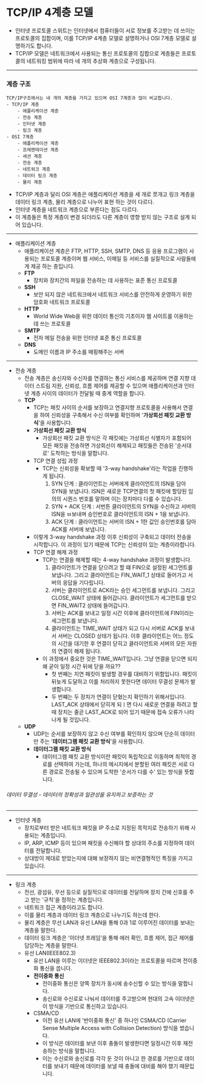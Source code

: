 TCP/IP 4계층 모델
=
- 인터넷 프로토콜 스위트는 인터넷에서 컴퓨터들이 서로 정보를 주고받는 데 쓰이는 프로토콜의 집합이며, 이를 TCP/IP 4계층 모델로 설명하거나 OSI 7계층 모델로 설명하기도 합니다.
- TCP/IP 모델은 네트워크에서 사용되는 통신 프로토콜의 집합으로 계층들은 프로토콜의 네트워킹 범위에 따라 네 개의 추상화 계층으로 구성됩니다.
***
### 계층 구조
    TCP/IP구조에서는 네 개의 계층을 가지고 있으며 OSI 7계층과 많이 비교합니다.
    - TCP/IP 계층
        - 애플리케이션 계층
        - 전송 계층
        - 인터넷 계층
        - 링크 계층
    - OSI 7계층
        - 애플리케이션 계층
        - 프레젠테이션 계층
        - 세션 계층
        - 전송 계층
        - 네트워크 계층
        - 데이터 링크 계층
        - 물리 계층
 - TCP/IP 계층과 달리 OSI 계층은 애플리케이션 계층을 세 개로 쪼개고 링크 계층을 데이터 링크 계층, 물리 계층으로 나누어 표현 하는 것이 다르다.
 - 인터넷 계층을 네트워크 계층으로 부른다는 점도 다르다.
 - 이 계층들은 특정 계층이 변경 되더라도 다른 계층이 영향 받지 않는 구조로 설계 되어 있습니다.
***
 - 애플리케이션 계층
   - 애플리케이션 계층은 FTP, HTTP, SSH, SMTP, DNS 등 응용 프로그램이 사용되는 프로토콜 계층이며 웹 서비스, 이메일 등 서비스를 실질적으로 사람들에게 제공 하는 층입니다.
   - <strong>FTP</strong>
     - 장치와 장치간의 파일을 전송하는 데 사용하는 표준 통신 프로토콜
   - <strong>SSH</strong>
     - 보안 되지 않은 네트워크에서 네트워크 서비스를 안전하게 운영하기 위한 암호화 네트워크 프로토콜
   - <strong>HTTP</strong>
     - World Wide Web을 위한 데이터 통신의 기초이자 웹 사이트를 이용하는데 쓰는 프로토콜
   - <strong>SMTP</strong>
     - 전자 메일 전송을 위한 인터넷 표준 통신 프로토콜
   - <strong>DNS</strong>
     - 도메인 이름과 IP 주소를 매핑해주는 서버
***
 - 전송 계층
   - 전송 계층은 송신자와 수신자를 연결하는 통신 서비스를 제공하며 연결 지향 데이터 스트림 지원, 신뢰성, 흐름 제어를 제공할 수 있으며 애플리케이션과 인터넷 계층 사이의 데이터가 전달될 때 중계 역할을 합니다.
   - <strong>TCP</strong>
     - TCP는 패킷 사이의 순서를 보장하고 연결지향 프로토콜을 사용해서 연결을 하여 신뢰성을 구축해서 수신 여부를 확인하며 '<strong>가상회선 패킷 교환 방식</strong>'을 사용합니다.
     - <strong>가상회선 패킷 교환 방식</strong>
       - 가상회선 패킷 교환 방식은 각 패킷에는 가상회선 식별자가 포함되어 모든 패킷을 전송하면 가상회선이 해제되고 패킷들은 전송된 '순서대로' 도착하는 방식을 말합니다.
     - TCP 연결 성립 과정
       - TCP는 신뢰성을 확보할 때 '3-way handshake'라는 작업을 진행하게 됩니다.
         1. SYN 단계 : 클라이언트는 서버에게 클라이언트의 ISN을 담아 SYN을 보냅니다. ISN은 새로운 TCP연결의 첫 패킷에 할당된 임의의 시퀀스 번호를 말하며 이는 장치마다 다를 수 있습니다.
         2. SYN + ACK 단계 : 서번튼 클라이언트의 SYN을 수신하고 서버의 ISN을 ㅂ보내며 승인번호로 클라이언트의 ISN + 1을 보냅니다.
         3. ACK 단계 : 클라이언트는 서버의 ISN + 1한 값인 승인번호를 담아 ACK를 서버에 보냅니다.
     - 이렇게 3-way handshake 과정 이후 신뢰성이 구축되고 데이터 전송을 시작합니다. 이 과정이 있기 때문에 TCP는 신뢰성이 있는 계층이라합니다.
     - TCP 연결 해제 과정
       - TCP는 연결을 해제할 때는 4-way handshake 과정이 발생합니다.
         1. 클라이언트가 연결을 닫으려고 할 떄 FIN으로 설정된 세그먼트를 보냅니다. 그리고 클라이언트는 FIN_WAIT_1 상태로 들어가고 서버의 응답을 기다립니다.
         2. 서버는 클라이언트로 ACK라는 승인 세그먼트를 보냅니다. 그리고 CLOSE_WAIT 상태에 들어갑니다. 클라이언트가 세그먼트를 받으면 FIN_WAIT2 상태에 들어갑니다.
         3. 서버는 ACK를 보내고 일정 시간 이후에 클라이언트에 FIN이라는 세그먼트를 보냅니다.
         4. 클라이언트는 TIME_WAIT 상태가 되고 다시 서버로 ACK를 보내서 서버는 CLOSED 상태가 됩니다. 이후 클라이언트는 어느 정도의 시간을 대기한 후 연결이 닫히고 클라이언트와 서버의 모든 자원의 연결이 해제 됩니다.
        - 이 과정에서 중요한 것은 TIME_WAIT입니다. 그냥 연결을 닫으면 되지 왜 굳이 일정 시간 뒤에 닫을 까요??
          - 첫 번째는 지연 패킷이 발생할 경우를 대비하기 위함입니다. 패킷이 뒤늦게 도달하고 이를 처리하지 못한다면 데이터 무결성 문제가 발생합니다.
          - 두 번쨰는 두 장치가 연결이 닫혔는지 확인하기 위해서입니다. LAST_ACK 상태에서 닫히게 되ㅣ면 다시 새로운 연결을 하려고 할 때 장치는 줄곧 LAST_ACK로 되어 있기 때문에 접속 오류가 나타나게 될 것입니다.
   - <strong>UDP</strong>
     - UDP는 순서를 보장하지 않고 수신 여부를 확인하지 않으며 단순히 데이터만 주는 '<strong>데이터그램 패킷 교환 방식</strong>'을 사용합니다.
     - <strong>데이터그램 패킷 교환 방식</strong>
       - 데이터그램 패킷 교환 방식이란 패킷이 독립적으로 이동하며 최적의 경로를 선택하여 가는데, 하나의 메시지에서 분할된 여러 패킷은 서로 다른 경로로 전송될 수 있으며 도착한 '순서가 다를 수' 있는 방식을 뜻합니다.
###### 데이터 무결성 - 데이터의 정확성과 일관성을 유지하고 보증하는 것

***
 - 인터넷 계층
   - 장치로부터 받은 네트워크 패킷을 IP 주소로 지정된 목적지로 전송하기 위해 사용되는 계층입니다.
   - IP, ARP, ICMP 등이 있으며 패킷을 수신해야 할 상대의 주소를 지정하여 데이터를 전달합니다.
   - 상대방이 제대로 받았는지에 대해 보장하지 않는 비연결형적인 특징을 가지고 있습니다.
***
 - 링크 계층
   - 전선, 광섬유, 무선 등으로 실질적으로 데이터를 전달하며 장치 간에 신호를 주고 받는 '규칙'을 정하는 계층입니다. 
   - 네트워크 접근 계층이라고도 합니다.
   - 이를 물리 계층과 데이터 링크 계층으로 나누기도 하는데 한다.
   - 물리 계층은 무선 LAN과 유선 LAN을 통해 0과 1로 이루어진 데이터를 보내는 계층을 말한다.
   - 데이터 링크 계층은 '이더넷 프레임'을 통해 에러 확인, 흐름 제어, 접근 제어를 담당하는 계층을 말한다.
   - 유선 LAN(IEEE802.3)
     - 유선 LAN을 이루는 이더넷은 IEEE802.3이라는 프로토콜을 따르며 전이중화 통신을 씁니다.
     - <strong>전이중화 통신</strong>
       - 전이중화 통신은 양쪽 장치가 동시에 송수신할 수 있는 방식을 말합니다.
       - 송신로와 수신로로 나눠서 데이터를 주고받으며 현대의 고속 이더넷은 이 방식을 기반으로 통신하고 있습니다.
     - CSMA/CD
       - 이전 유선 LAN에 '반이중화 통신' 중 하나인 CSMA/CD (Carrier Sense Multiple Access with Collision Detection) 방식을 썼습니다.
       - 이 방식은 데이터를 보낸 이후 충돌이 발생한다면 일정시간 이후 재전송하는 방식을 말합니다.
       - 이는 수신로와 송신로를 각각 둔 것이 아니고 한 경로를 기반으로 데이터를 보내기 때문에 데이터를 보낼 때 충돌에 대비를 해야 했기 때문입니다.